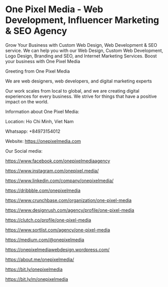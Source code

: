 # One Pixel Media - Web Development, Influencer Marketing & SEO Agency

Grow Your Business with Custom Web Design, Web Development & SEO service. We can help you with our Web Design, Custom Web Development, Logo Design, Branding and SEO, and Internet Marketing Services. Boost your business with One Pixel Media

Greeting from One Pixel Media

We are web designers, web developers, and digital marketing experts

Our work scales from local to global, and we are creating digital experiences for every business. We strive for things that have a positive impact on the world.

Information about One Pixel Media:

Location: Ho Chi Minh, Viet Nam

Whatsapp: +84973154012

Website: https://onepixelmedia.com

Our Social media:

https://www.facebook.com/onepixelmediaagency

https://www.instagram.com/onepixel.media/

https://www.linkedin.com/company/onepixelmedia/

https://dribbble.com/onepixelmedia

https://www.crunchbase.com/organization/one-pixel-media

https://www.designrush.com/agency/profile/one-pixel-media

https://clutch.co/profile/one-pixel-media

https://www.sortlist.com/agency/one-pixel-media

https://medium.com/@onepixelmedia

https://onepixelmediawebdesign.wordpress.com/

https://about.me/onepixelmedia/

https://bit.ly/onepixelmedia

https://bit.ly/m/onepixelmedia

